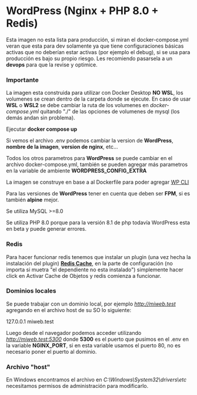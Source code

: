 # WordPress (Nginx + PHP 8.0 + Redis)

Esta imagen no esta lista para producción, si miran el docker-compose.yml veran que esta para dev solamente ya que tiene configuraciones básicas activas que no deberían estar activas (por ejemplo el debug), si se usa para producción es bajo su propio riesgo. Les recomiendo pasarsela a un **devops** para que la revise y optimice.

### Importante

La imagen esta construida para utilizar con Docker Desktop **NO WSL**, los volumenes se crean dentro de la carpeta donde se ejecute. En caso de usar **WSL** o **WSL2** se debe cambiar la ruta de los volumenes en *docker-compose.yml* quitando "./" de las opciones de volumenes de mysql (los demás andan sin problema).

Ejecutar **docker compose up**

Si vemos el archivo .env podemos cambiar la version de **WordPress**, **nombre de la imagen**, **version de nginx**, etc...

Todos los otros parametros para **WordPress** se puede cambiar en el archivo docker-compose.yml, también se pueden agregar más parametros en la variable de ambiente **WORDPRESS_CONFIG_EXTRA**

La imagen se construye en base a al Dockerfile para poder agregar [WP CLI](https://wp-cli.org/es/)

Para las versiones de **WordPress** tener en cuenta que deben ser **FPM**, si es también **alpine** mejor.

Se utiliza MySQL >=8.0

Se utiliza PHP 8.0 porque para la versión 8.1 de php todavía WordPress esta en beta y puede generar errores.

### Redis

Para hacer funcionar redis tenemos que instalar un plugin (una vez hecha la instalación del plugin) **[Redis Cache](https://wordpress.org/plugins/redis-cache)**, en la parte de configuración (no importa si muetra "el dependiente no esta instalado") simplemente hacer click en Activar Cache de Objetos y redis comienza a funcionar.

### Dominios locales

Se puede trabajar con un dominio local, por ejemplo *http://miweb.test* agregando en el archivo host de su SO lo siguiente:

127.0.0.1      miweb.test

Luego desde el navegador podemos acceder utilizando *http://miweb.test:5300* donde **5300** es el puerto que pusimos en el .env en la variable **NGINX_PORT**, si en esta variable usamos el puerto 80, no es necesario poner el puerto al dominio.

### Archivo "host"

En Windows encontramos el archivo en *C:\Windows\System32\drivers\etc* necesitamos permisos de administración para modificarlo.
